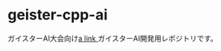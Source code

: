 # geister-cpp-ai
ガイスターAI大会向け[a link ](http://www2.matsue-ct.ac.jp/home/hashimoto/geister/GAT/)ガイスターAI開発用レポジトリです。
